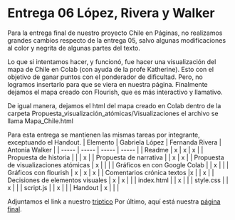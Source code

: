 # Entrega 06 López, Rivera y Walker

Para la entrega final de nuestro proyecto Chile en Páginas, no realizamos grandes cambios respecto de la entrega 05, salvo algunas modificaciones al color y negrita de algunas partes del texto. 

Lo que si intentamos hacer, y funcionó, fue hacer una visualización del mapa de Chile en Colab (con ayuda de la profe Katherine). Esto con el objetivo de ganar puntos con el ponderador de dificultad. Pero, no logramos insertarlo para que se viera en nuestra página. Finalmente dejamos el mapa creado con Flourish, que es más interactivo y llamativo. 

De igual manera, dejamos el html del mapa creado en Colab dentro de la carpeta Propuesta_visualización_atómicas/Visualizaciones el archivo se llama Mapa_Chile.html

Para esta entrega se mantienen las mismas tareas por integrante, exceptuando el Handout. 
| Elemento | Gabriela López | Fernanda Rivera | Antonia Walker |
| ----- | ----- | ----- | ----- |
| Readme  | x | x | x |
| Propuesta de historia |  |  | x |
| Propuesta de narrativa |  | x  | x |
| Propuesta de visualizaciones atómicas | x |  |  |
| Gráficos en con Google Colab |  | x |  |
| Gráficos con flourish | x | x | x |
| Comentarios crónica textos |x |  | x |
| Decisiones de elementos visuales | x | x |  |
| index.html |  | x |  |
| style.css |  | x |  |
| script.js |  | x |  |
| Handout  | x |   |   |



Adjuntamos el link a nuestro [triptico](https://www.canva.com/design/DAGZANiqIz0/6_2c809HH4sTiqpUY_CM8g/edit)
Por último, aquí está nuestra [página final](https://fariver.github.io/Proyecto-Chile-en-Paginas/). 

